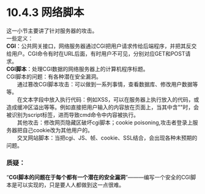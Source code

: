 # 10.4.3 网络脚本   
这一小节主要讲了针对服务器的攻击。  
一些定义：  
**CGI**：公共网关接口，网络服务器通过CGI把用户请求传给后端程序，并把其反交给用户。CGI命令有时在URL后面，有时用户不可见，分别对应GET和POST请求。  
**CGI脚本**：处理CGI数据的网络服务器上的计算机程序标题。  
CGI脚本的问题：有各种潜在安全漏洞。  
&emsp;&emsp;通过篡改CGI脚本攻击：可以做到一系列事情，查看数据库、修改用户数据等等。   
&emsp;&emsp;在文本字段中放入执行代码：例如XSS，可以在服务器上执行放入的代码，或造成缓冲区溢出等等。例如直接把用户输入的内容放在页面上，当其中含"<script>cmd</script>"时，会被识别为script标签，进而导致cmd命令中内容被执行。   
&emsp;&emsp;其他攻击：修改网页隐藏区破坏cgi脚本；cookie poisoning,攻击者登录上服务器把自己cookie改为其他用户的。   
&emsp;&emsp;交叉网站脚本：当把cgi、JS、帧、cookie、SSL结合，会出现各种未预期的问题。   
### 质疑：
“**CGI脚本的问题在于每个都有一个潜在的安全漏洞**”———编写一个安全的CGI脚本是可以实现的，只是要人人都做到这一点很难。

